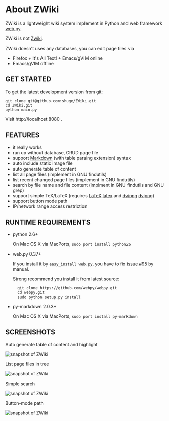 # About ZWiki

ZWiki is a lightweight wiki system implement in Python and web framework [web.py](http://webpy.org/).

ZWiki is not [Zwiki](http://en.wikipedia.org/wiki/Zwiki).

ZWiki doesn't uses any databases, you can edit page files via 

- Firefox + It's All Text! + Emacs/gVIM online
- Emacs/gVIM offline


## GET STARTED

To get the latest development version from git:

    git clone git@github.com:shuge/ZWiki.git
    cd ZWiki.git
    python main.py
    
Visit http://localhost:8080 .

## FEATURES

- it really works
- run up without database, CRUD page file
- support [Markdown](http://daringfireball.net/projects/markdown/) (with table parsing extension) syntax
- auto include static image file
- auto generate table of content
- list all page files (implement in GNU findutils)
- list recent changed page files (implement in GNU findutils)
- search by file name and file content (implment in GNU findutils and GNU grep)
- support simple TeX/LaTeX (requires [LaTeX] [latex] and [dvipng] [dvipng])
- support button mode path
- IP/network range access restriction

## RUNTIME REQUIREMENTS

- python 2.6+

    On Mac OS X via MacPorts, `sudo port install python26`

- web.py 0.37+

    If you install it by `easy_install web.py`,
    you have to fix [issue #95](https://github.com/webpy/webpy/issues/95) by manual.

    Strong recommend you install it from latest source:

        git clone https://github.com/webpy/webpy.git
        cd webpy.git
        sudo python setup.py install

- py-markdown 2.0.3+

    On Mac OS X via MacPorts, `sudo port install py-markdown`

## SCREENSHOTS


Auto generate table of content and highlight

![snapshot of ZWiki](http://img3.douban.com/view/photo/photo/public/p1255546232.jpg "ZWiki - auto generate table of
 content and highlight")


List page files in tree

![snapshot of ZWiki](http://img3.douban.com/view/photo/photo/public/p1255546341.jpg "ZWiki - list page files in tree")


Simple search

![snapshot of ZWiki](http://img3.douban.com/view/photo/photo/public/p1255546389.jpg "ZWiki - simple search")


Button-mode path

![snapshot of ZWiki](http://img3.douban.com/view/photo/photo/public/p1255546298.jpg "ZWiki - button-mode path")


[latex]: http://www.tug.org/texlive
[dvipng]: http://savannah.nongnu.org/projects/dvipng